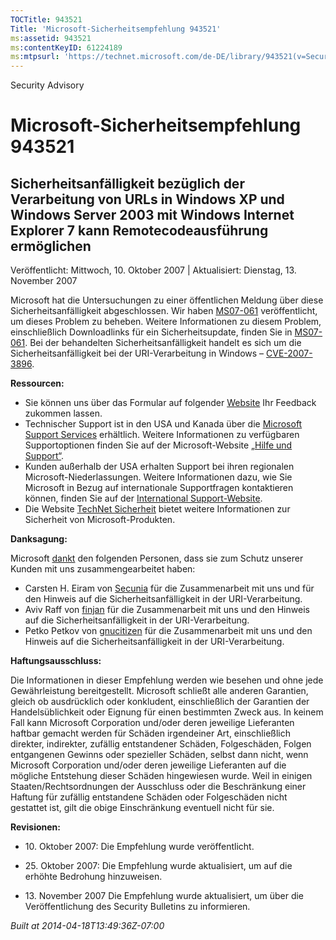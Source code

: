 ```yaml
---
TOCTitle: 943521
Title: 'Microsoft-Sicherheitsempfehlung 943521'
ms:assetid: 943521
ms:contentKeyID: 61224189
ms:mtpsurl: 'https://technet.microsoft.com/de-DE/library/943521(v=Security.10)'
---
```


Security Advisory

Microsoft-Sicherheitsempfehlung 943521
======================================

Sicherheitsanfälligkeit bezüglich der Verarbeitung von URLs in Windows XP und Windows Server 2003 mit Windows Internet Explorer 7 kann Remotecodeausführung ermöglichen
-----------------------------------------------------------------------------------------------------------------------------------------------------------------------

Veröffentlicht: Mittwoch, 10. Oktober 2007 | Aktualisiert: Dienstag, 13. November 2007

Microsoft hat die Untersuchungen zu einer öffentlichen Meldung über diese Sicherheitsanfälligkeit abgeschlossen. Wir haben [MS07-061](http://www.microsoft.com/germany/technet/sicherheit/bulletins/ms07-061.mspx) veröffentlicht, um dieses Problem zu beheben. Weitere Informationen zu diesem Problem, einschließlich Downloadlinks für ein Sicherheitsupdate, finden Sie in [MS07-061](http://www.microsoft.com/germany/technet/sicherheit/bulletins/ms07-061.mspx). Bei der behandelten Sicherheitsanfälligkeit handelt es sich um die Sicherheitsanfälligkeit bei der URI-Verarbeitung in Windows – [CVE-2007-3896](http://cve.mitre.org/cgi-bin/cvename.cgi?name=cve-2007-3896).

**Ressourcen:**

-   Sie können uns über das Formular auf folgender [Website](https://support.microsoft.com/common/survey.aspx?scid=sw;en;1257&showpage=1&ws=technet&sd=tech) Ihr Feedback zukommen lassen.
-   Technischer Support ist in den USA und Kanada über die [Microsoft Support Services](http://go.microsoft.com/fwlink/?linkid=21131) erhältlich. Weitere Informationen zu verfügbaren Supportoptionen finden Sie auf der Microsoft-Website [„Hilfe und Support“](http://support.microsoft.com/).
-   Kunden außerhalb der USA erhalten Support bei ihren regionalen Microsoft-Niederlassungen. Weitere Informationen dazu, wie Sie Microsoft in Bezug auf internationale Supportfragen kontaktieren können, finden Sie auf der [International Support-Website](http://go.microsoft.com/fwlink/?linkid=21155).
-   Die Website [TechNet Sicherheit](http://www.microsoft.com/germany/technet/sicherheit/default.mspx) bietet weitere Informationen zur Sicherheit von Microsoft-Produkten.

**Danksagung:**

Microsoft [dankt](http://www.microsoft.com/germany/technet/sicherheit/bulletins/policy.mspx) den folgenden Personen, dass sie zum Schutz unserer Kunden mit uns zusammengearbeitet haben:

-   Carsten H. Eiram von [Secunia](http://secunia.com/) für die Zusammenarbeit mit uns und für den Hinweis auf die Sicherheitsanfälligkeit in der URI-Verarbeitung.
-   Aviv Raff von [finjan](http://www.finjan.com/) für die Zusammenarbeit mit uns und den Hinweis auf die Sicherheitsanfälligkeit in der URI-Verarbeitung.
-   Petko Petkov von [gnucitizen](http://www.gnucitizen.org/) für die Zusammenarbeit mit uns und den Hinweis auf die Sicherheitsanfälligkeit in der URI-Verarbeitung.

**Haftungsausschluss:**

Die Informationen in dieser Empfehlung werden wie besehen und ohne jede Gewährleistung bereitgestellt. Microsoft schließt alle anderen Garantien, gleich ob ausdrücklich oder konkludent, einschließlich der Garantien der Handelsüblichkeit oder Eignung für einen bestimmten Zweck aus. In keinem Fall kann Microsoft Corporation und/oder deren jeweilige Lieferanten haftbar gemacht werden für Schäden irgendeiner Art, einschließlich direkter, indirekter, zufällig entstandener Schäden, Folgeschäden, Folgen entgangenen Gewinns oder spezieller Schäden, selbst dann nicht, wenn Microsoft Corporation und/oder deren jeweilige Lieferanten auf die mögliche Entstehung dieser Schäden hingewiesen wurde. Weil in einigen Staaten/Rechtsordnungen der Ausschluss oder die Beschränkung einer Haftung für zufällig entstandene Schäden oder Folgeschäden nicht gestattet ist, gilt die obige Einschränkung eventuell nicht für sie.

**Revisionen:**

-   <p>10. Oktober 2007: Die Empfehlung wurde veröffentlicht.</p>
-   <p>25. Oktober 2007: Die Empfehlung wurde aktualisiert, um auf die erhöhte Bedrohung hinzuweisen.</p>
-   <p>13. November 2007 Die Empfehlung wurde aktualisiert, um über die Veröffentlichung des Security Bulletins zu informieren.</p>

*Built at 2014-04-18T13:49:36Z-07:00*
